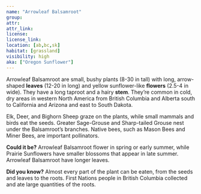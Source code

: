 ```yaml
---
name: "Arrowleaf Balsamroot"
group: 
attr: 
attr_link: 
license: 
license_link: 
location: [ab,bc,sk]
habitat: [grassland]
visibility: high 
aka: ["Oregon Sunflower"]
---
```

Arrowleaf Balsamroot are small, bushy plants (8-30 in tall) with long, arrow-shaped **leaves** (12-20 in long) and yellow sunflower-like **flowers** (2.5-4 in wide). They have a long taproot and a hairy **stem**. They’re common in cold, dry areas in western North America from British Columbia and Alberta south to California and Arizona and east to South Dakota.

Elk, Deer, and Bighorn Sheep graze on the plants, while small mammals and birds eat the seeds. Greater Sage-Grouse and Sharp-tailed Grouse nest under the Balsamroot’s branches. Native bees, such as Mason Bees and Miner Bees, are important pollinators.

**Could it be?** Arrowleaf Balsamroot flower in spring or early summer, while Prairie Sunflowers have smaller blossoms that appear in late summer. Arrowleaf Balsamroot have longer leaves.

**Did you know?** Almost every part of the plant can be eaten, from the seeds and leaves to the roots. First Nations people in British Columbia collected and ate large quantities of the roots.
